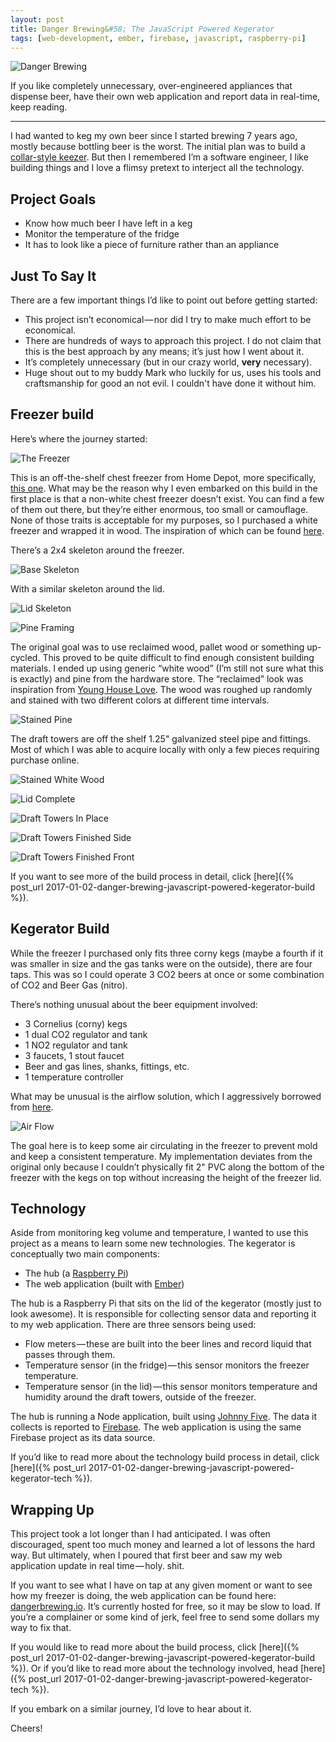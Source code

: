 ```yaml
---
layout: post
title: Danger Brewing&#58; The JavaScript Powered Kegerator
tags: [web-development, ember, firebase, javascript, raspberry-pi]
---
```


![Danger Brewing](/public/img/posts/20170102/cover.jpeg "The end result — A dope looking JavaScript powered beer dispensing piece of madness.")

If you like completely unnecessary, over-engineered appliances that dispense beer, have their own web application and report data in real-time, keep reading.

---

I had wanted to keg my own beer since I started brewing 7 years ago, mostly because bottling beer is the worst. The initial plan was to build a [collar-style keezer](https://www.northernbrewer.com/learn/resources/how-to-build-a-keezer-or-freezer-kegerator/). But then I remembered I’m a software engineer, I like building things and I love a flimsy pretext to interject all the technology.

## Project Goals

* Know how much beer I have left in a keg
* Monitor the temperature of the fridge
* It has to look like a piece of furniture rather than an appliance

## Just To Say It
There are a few important things I’d like to point out before getting started:

* This project isn’t economical — nor did I try to make much effort to be economical.
* There are hundreds of ways to approach this project. I do not claim that this is the best approach by any means; it’s just how I went about it.
* It’s completely unnecessary (but in our crazy world, **very** necessary).
* Huge shout out to my buddy Mark who luckily for us, uses his tools and craftsmanship for good an not evil. I couldn't have done it without him.

## Freezer build
Here’s where the journey started:

![The Freezer](/public/img/posts/20170102/overview-1.jpeg "Just a generic chest freezer. No big deal.")

This is an off-the-shelf chest freezer from Home Depot, more specifically, [this one](http://www.homedepot.com/p/Frigidaire-7-2-cu-ft-Chest-Freezer-in-White-FFFC07M1QW/205555886). What may be the reason why I even embarked on this build in the first place is that a non-white chest freezer doesn’t exist. You can find a few of them out there, but they’re either enormous, too small or camouflage. None of those traits is acceptable for my purposes, so I purchased a white freezer and wrapped it in wood. The inspiration of which can be found [here](http://drewmcdowell.com/blog/9-uncategorised/81-kegerator).

There’s a 2x4 skeleton around the freezer.

![Base Skeleton](/public/img/posts/20170102/overview-2.jpeg "Skeleton around the lower portion of the freezer.")

With a similar skeleton around the lid.

![Lid Skeleton](/public/img/posts/20170102/overview-3.jpeg "The skeleton frame around the lid portion.")

![Pine Framing](/public/img/posts/20170102/overview-4.jpeg "On top of the skeleton is the finishing wood — pine.")

The original goal was to use reclaimed wood, pallet wood or something up-cycled. This proved to be quite difficult to find enough consistent building materials. I ended up using generic “white wood” (I’m still not sure what this is exactly) and pine from the hardware store. The “reclaimed” look was inspiration from [Young House Love](http://www.younghouselove.com/2011/04/at-long-last-a-completed-console/). The wood was roughed up randomly and stained with two different colors at different time intervals.

![Stained Pine](/public/img/posts/20170102/overview-5.jpeg "The pine trim pieces — stained.")

The draft towers are off the shelf 1.25" galvanized steel pipe and fittings. Most of which I was able to acquire locally with only a few pieces requiring purchase online.

![Stained White Wood](/public/img/posts/20170102/overview-6.jpeg "The interior pieces coming together. Each piece was stained at different time intervals and roughed up.")

![Lid Complete](/public/img/posts/20170102/overview-7.jpeg "The lid is complete — about to assemble draft towers.")

![Draft Towers In Place](/public/img/posts/20170102/overview-8.jpeg "Assembling the draft towers")

![Draft Towers Finished Side](/public/img/posts/20170102/overview-9.jpeg "Fully assembled — side")

![Draft Towers Finished Front](/public/img/posts/20170102/overview-10.jpeg "Fully assembled — front")

If you want to see more of the build process in detail, click [here]({% post_url 2017-01-02-danger-brewing-javascript-powered-kegerator-build %}).

## Kegerator Build
While the freezer I purchased only fits three corny kegs (maybe a fourth if it was smaller in size and the gas tanks were on the outside), there are four taps. This was so I could operate 3 CO2 beers at once or some combination of CO2 and Beer Gas (nitro).

There’s nothing unusual about the beer equipment involved:

* 3 Cornelius (corny) kegs
* 1 dual CO2 regulator and tank
* 1 NO2 regulator and tank
* 3 faucets, 1 stout faucet
* Beer and gas lines, shanks, fittings, etc.
* 1 temperature controller

What may be unusual is the airflow solution, which I aggressively borrowed from [here](http://www.homebrewtalk.com/showthread.php?t=301204).

![Air Flow](/public/img/posts/20170102/overview-11.jpeg "Air Flow")

The goal here is to keep some air circulating in the freezer to prevent mold and keep a consistent temperature. My implementation deviates from the original only because I couldn’t physically fit 2" PVC along the bottom of the freezer with the kegs on top without increasing the height of the freezer lid.

## Technology
Aside from monitoring keg volume and temperature, I wanted to use this project as a means to learn some new technologies. The kegerator is conceptually two main components:

* The hub (a [Raspberry Pi](https://www.raspberrypi.org/))
* The web application (built with [Ember](http://emberjs.com/))

The hub is a Raspberry Pi that sits on the lid of the kegerator (mostly just to look awesome). It is responsible for collecting sensor data and reporting it to my web application. There are three sensors being used:

* Flow meters — these are built into the beer lines and record liquid that passes through them.
* Temperature sensor (in the fridge) — this sensor monitors the freezer temperature.
* Temperature sensor (in the lid) — this sensor monitors temperature and humidity around the draft towers, outside of the freezer.

The hub is running a Node application, built using [Johnny Five](http://johnny-five.io/). The data it collects is reported to [Firebase](https://firebase.google.com/). The web application is using the same Firebase project as its data source.

If you’d like to read more about the technology build process in detail, click [here]({% post_url 2017-01-02-danger-brewing-javascript-powered-kegerator-tech %}).

## Wrapping Up
This project took a lot longer than I had anticipated. I was often discouraged, spent too much money and learned a lot of lessons the hard way. But ultimately, when I poured that first beer and saw my web application update in real time — holy. shit.

If you want to see what I have on tap at any given moment or want to see how my freezer is doing, the web application can be found here: [dangerbrewing.io](http://dangerbrewing.io). It’s currently hosted for free, so it may be slow to load. If you’re a complainer or some kind of jerk, feel free to send some dollars my way to fix that.

If you would like to read more about the build process, click [here]({% post_url 2017-01-02-danger-brewing-javascript-powered-kegerator-build %}). Or if you’d like to read more about the technology involved, head [here]({% post_url 2017-01-02-danger-brewing-javascript-powered-kegerator-tech %}).

If you embark on a similar journey, I’d love to hear about it.

Cheers!